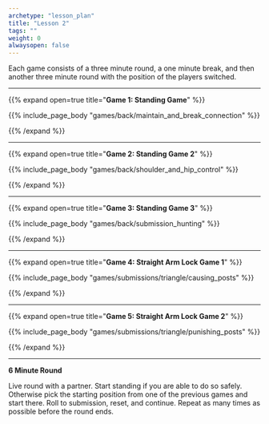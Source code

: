 ```yaml
--- 
archetype: "lesson_plan" 
title: "Lesson 2"
tags: ""
weight: 0
alwaysopen: false 
---
```




Each game consists of a three minute round, a one minute break, and then another three minute round with the position of the players switched. 

---
{{% expand open=true title="**Game 1: Standing Game**" %}}

{{% include_page_body "games/back/maintain_and_break_connection" %}}

{{% /expand %}}

---
{{% expand open=true title="**Game 2: Standing Game 2**" %}}

{{% include_page_body "games/back/shoulder_and_hip_control" %}}

{{% /expand %}}

---
{{% expand open=true title="**Game 3: Standing Game 3**" %}}

{{% include_page_body "games/back/submission_hunting" %}}

{{% /expand %}}

---
{{% expand open=true title="**Game 4: Straight Arm Lock Game 1**" %}}

{{% include_page_body "games/submissions/triangle/causing_posts" %}}

{{% /expand %}}

---
{{% expand open=true title="**Game 5: Straight Arm Lock Game 2**" %}}


{{% include_page_body "games/submissions/triangle/punishing_posts" %}}

{{% /expand %}}

---
**6 Minute Round**

Live round with a partner. Start standing if you are able to do so safely. Otherwise pick the starting position from one of the previous games and start there. Roll to submission, reset, and continue. Repeat as many times as possible before the round ends. 



